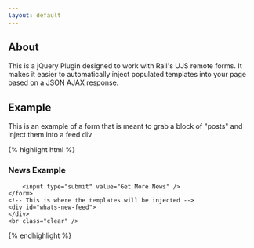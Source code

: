 ```yaml
---
layout: default
---
```


## About

This is a jQuery Plugin designed to work with Rail's UJS remote forms.
It makes it easier to automatically inject populated templates into your page based on a JSON AJAX response.

## Example

This is an example of a form that is meant to grab a block of "posts" and inject them into a feed div

{% highlight html %}
<!-- Initializing the ajaxAppend plugin -->
<script type="text/javascript">
    $( '#rf1' ).ajaxAppend({
        dataName: 'stories',
        templates: [{
            template: $( "#story-template" ).text(),
            selector: '#whats-new-feed',
            order: 'prepend'
        }],
        formReset: false
    });
</script>

<!-- Template for our news story -->
<script type="underscore-template" id="story-template">
    <% _.each(stories, function( post ) { %>
        <div class="post">
            <h4>{{post.headline}}<span class="date">{{post.date}}</span></h4>
            <p>
                {{post.story}}
            </p>
        </div>
    <% }); %>
</script>

<div id="whats-new">
    <h3>News Example</h3>
    <form id="rf1" data-remote="true" action="get.php" method="post" style="">
        <input type="hidden" name="num" value="0" />
    
        <input type="submit" value="Get More News" />
    </form>
    <!-- This is where the templates will be injected -->
    <div id="whats-new-feed">
    </div>
    <br class="clear" />
</div>
{% endhighlight %}
